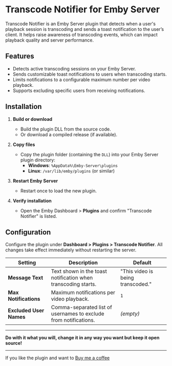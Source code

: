 # Transcode Notifier for Emby Server

Transcode Notifier is an Emby Server plugin that detects when a user's playback session is transcoding and sends a toast notification to the user’s client. It helps raise awareness of transcoding events, which can impact playback quality and server performance.

## Features

- Detects active transcoding sessions on your Emby Server.
- Sends customizable toast notifications to users when transcoding starts.
- Limits notifications to a configurable maximum number per video playback.
- Supports excluding specific users from receiving notifications.

## Installation

1. **Build or download**
   - Build the plugin DLL from the source code.
   - Or download a compiled release (if available).

2. **Copy files**
   - Copy the plugin folder (containing the `DLL`) into your Emby Server plugin directory:
     - **Windows**: `%AppData%\Emby-Server\plugins`
     - **Linux**: `/var/lib/emby/plugins` (or similar)

3. **Restart Emby Server**
   - Restart once to load the new plugin.

4. **Verify installation**
   - Open the Emby Dashboard > **Plugins** and confirm "Transcode Notifier" is listed.

## Configuration

Configure the plugin under **Dashboard > Plugins > Transcode Notifier**. All changes take effect immediately without restarting the server.

| Setting              | Description                                                       | Default                                  |
| -------------------- | ----------------------------------------------------------------- | ---------------------------------------- |
| **Message Text**     | Text shown in the toast notification when transcoding starts.     | "This video is being transcoded."        |
| **Max Notifications**| Maximum notifications per video playback.                         | `1`                                      |
| **Excluded User Names** | Comma-separated list of usernames to exclude from notifications. | *(empty)*                              |

---

**Do with it what you will, change it in any way you want but keep it open source!**

---

If you like the plugin and want to [Buy me a coffee](https://www.paypal.com/donate/?hosted_button_id=KEXBXYM4KFPE8)
